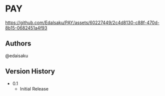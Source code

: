 # PAY

https://github.com/EdaIsaku/PAY/assets/60227449/2c4d8130-c88f-470d-8b15-0682451a4f93


## Authors

@edaisaku

## Version History

* 0.1
    * Initial Release

